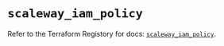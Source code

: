 # `scaleway_iam_policy`

Refer to the Terraform Registory for docs: [`scaleway_iam_policy`](https://registry.terraform.io/providers/scaleway/scaleway/2.27.0/docs/resources/iam_policy).
